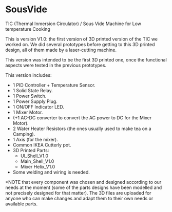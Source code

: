 # SousVide
TIC (Thermal Inmersion Circulator) / Sous Vide Machine for Low temperature Cooking

This is version V1.0: the first version of 3D printed version of the TIC we worked on.
We did several prototypes before getting to this 3D printed design, all of them made by a laser-cutting machine. 

This version was intended to be the first 3D printed one, once the functional aspects were tested in the previous prototypes. 

This version includes:

- 1 PID Controller + Temperature Sensor.
- 1 Solid State Relay.
- 1 Power Switch.
- 1 Power Supply Plug. 
- 1 ON/OFF Indicator LED.
- 1 Mixer Motor.
- (+1 AC-DC converter to convert the AC power to DC for the Mixer Motor).
- 2 Water Heater Resistors (the ones usually used to make tea on a Camping). 
- 1 Axis (for the mixer).
- Common IKEA Cutterly pot. 
- 3D Printed Parts:
  - UI_Shell_V1.0
  - Main_Shell_V1.0
  - Mixer Helix_V1.0
- Some welding and wiring is needed.
  
*NOTE that every component was chosen and designed according to our needs at the moment (some of the parts designs have been modelled and not precisely designed for that matter). The 3D files are uploaded for anyone who can make changes and adapt them to their own needs or available parts. 
